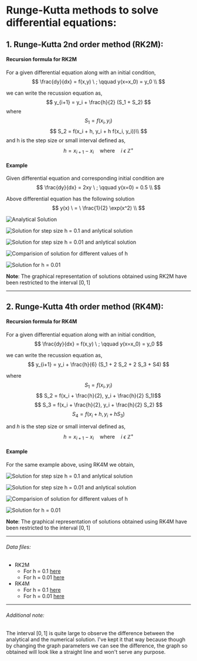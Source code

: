 # Runge-Kutta methods to solve differential equations:

## 1. Runge-Kutta 2nd order method (RK2M):
#### Recursion formula for RK2M

For a given differential equation along with an initial condition,
$$
\frac{dy}{dx} = f(x,y) \ ; \qquad y(x=x_0) = y_0 \\
$$

we can write the recussion equation as,
$$
y_{i+1} = y_i + \frac{h}{2} (S_1 + S_2)
$$
where 
$$
S_1 = f(x_i, y_i)  $$ 
$$
S_2  = f(x_i + h, y_i + h f(x_i, y_i))\\
$$
and h is the step size or small interval defined as,
$$
    h = x_{i+1} - x_i \quad \text{where} \quad i \ \epsilon \ \mathbb{Z^+} 
$$

#### Example
Given differential equation and corresponding initial condition are 
$$
\frac{dy}{dx} = 2xy \ ; \qquad y(x=0) = 0.5 \\
$$

Above differential equation has the following solution
$$
y(x) \ = \ \frac{1}{2} \exp(x^2) \\
$$

![Analytical Solution](analytical.png)

![Solution for step size h = 0.1 and anlytical solution](rkm21.png)

![Solution for step size h = 0.01 and anlytical solution](rkm22.png)

![Comparision of solution for different values of h](rkm2_comparision.png)

![Solution for h = 0.01](rkm2.png)


**Note**: The graphical representation of solutions obtained using RK2M have been restricted to the interval $[0,1]$

---

## 2. Runge-Kutta 4th order method (RK4M):
#### Recursion formula for RK4M

For a given differential equation along with an initial condition,
$$
\frac{dy}{dx} = f(x,y) \ ; \qquad y(x=x_0) = y_0 
$$

we can write the recussion equation as,
$$
y_{i+1} = y_i + \frac{h}{6} (S_1 + 2 S_2 + 2 S_3 + S4)
$$

where 
$$
S_1 = f(x_i, y_i) $$
$$
S_2  = f(x_i + \frac{h}{2}, y_i + \frac{h}{2} S_1)$$
$$
S_3 =  f(x_i + \frac{h}{2}, y_i + \frac{h}{2} S_2) $$
$$
S_4 =  f(x_i + h, y_i + h S_3)
$$

and $h$ is the step size or small interval defined as,
$$
    h = x_{i+1} - x_i \quad \text{where} \quad i \ \epsilon \ \mathbb{Z^+} 
$$

#### Example 
For the same example above, using RK4M we obtain,

![Solution for step size h = 0.1 and anlytical solution](rkm41.png)

![Solution for step size h = 0.01 and anlytical solution](rkm42.png)

![Comparision of solution for different values of h](rkm4_comparision.png)

![Solution for h = 0.01](rkm4.png)

**Note**: The graphical representation of solutions obtained using RK4M have been restricted to the interval $[0,1]$

---

###### Data files:
- RK2M
    - For h = 0.1 [here](rkm21.txt)
    - For h = 0.01 [here](rkm22.txt)
- RK4M
    - For h = 0.1 [here](rkm41.txt)
    - For h = 0.01 [here](rkm42.txt)

---

###### Additional note:
The interval $[0,1]$ is quite large to observe the difference between the analytical and the numerical solution. I've kept it that way because though by changing the graph parameters we can see the difference, the graph so obtained will look like a straight line and won't serve any purpose.